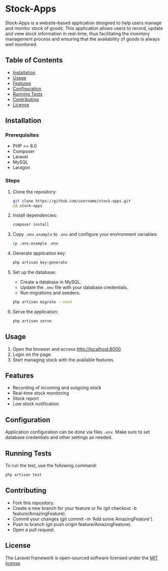 # Stock-Apps

Stock-Apps is a website-based application designed to help users manage and monitor stock of goods. This application allows users to record, update and view stock information in real-time, thus facilitating the inventory management process and ensuring that the availability of goods is always well monitored.

## Table of Contents

- [Installation](#installation)
- [Usage](#usage)
- [Features](#features)
- [Configuration](#configuration)
- [Running Tests](#running-tests)
- [Contributing](#contributing)
- [License](#license)

## Installation

### Prerequisites

- PHP >= 8.0
- Composer
- Laravel
- MySQL
- Laragon

### Steps

1. Clone the repository:
    ```bash
    git clone https://github.com/username/stock-apps.git
    cd stock-apps
    ```

2. Install dependencies:
    ```bash
    composer install
    ```

3. Copy `.env.example` to `.env` and configure your environment variables:
    ```bash
    cp .env.example .env
    ```

4. Generate application key:
    ```bash
    php artisan key:generate
    ```

5. Set up the database:
    - Create a database in MySQL.
    - Update the `.env` file with your database credentials.
    - Run migrations and seeders:
    ```bash
    php artisan migrate --seed
    ```

6. Serve the application:
    ```bash
    php artisan serve
    ```

## Usage

1. Open the browser and access [http://localhost:8000](http://localhost:8000).
2. Login on the page.
3. Start managing stock with the available features.

## Features

- Recording of incoming and outgoing stock
- Real-time stock monitoring
- Stock report
- Low stock notification
  
## Configuration

Application configuration can be done via files `.env`. Make sure to set database credentials and other settings as needed.

## Running Tests

To run the test, use the following command:

```bash
php artisan test
```

## Contributing

- Fork this repository.
- Create a new branch for your feature or fix (git checkout -b feature/AmazingFeature).
- Commit your changes (git commit -m 'Add some AmazingFeature').
- Push to branch (git push origin feature/AmazingFeature).
- Open a pull request.

## License

The Laravel framework is open-sourced software licensed under the [MIT license](https://opensource.org/licenses/MIT).
